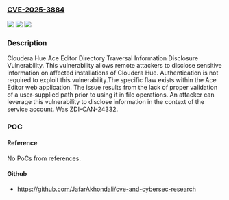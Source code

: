 ### [CVE-2025-3884](https://cve.mitre.org/cgi-bin/cvename.cgi?name=CVE-2025-3884)
![](https://img.shields.io/static/v1?label=Product&message=Hue&color=blue)
![](https://img.shields.io/static/v1?label=Version&message=%3D%204.11.0%20&color=brighgreen)
![](https://img.shields.io/static/v1?label=Vulnerability&message=CWE-22%3A%20Improper%20Limitation%20of%20a%20Pathname%20to%20a%20Restricted%20Directory%20('Path%20Traversal')&color=brighgreen)

### Description

Cloudera Hue Ace Editor Directory Traversal Information Disclosure Vulnerability. This vulnerability allows remote attackers to disclose sensitive information on affected installations of Cloudera Hue. Authentication is not required to exploit this vulnerability.The specific flaw exists within the Ace Editor web application. The issue results from the lack of proper validation of a user-supplied path prior to using it in file operations. An attacker can leverage this vulnerability to disclose information in the context of the service account. Was ZDI-CAN-24332.

### POC

#### Reference
No PoCs from references.

#### Github
- https://github.com/JafarAkhondali/cve-and-cybersec-research

